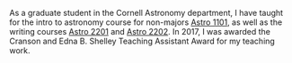 
As a graduate student in the Cornell Astronomy department, I have taught for the intro to astronomy course for non-majors [Astro 1101](https://classes.cornell.edu/browse/roster/FA18/class/ASTRO/1101), 
as well as the writing courses [Astro 2201](http://hosting.astro.cornell.edu/academics/courses/astro2201/) and [Astro 2202](http://hosting.astro.cornell.edu/academics/courses/astro2202/). In 2017, I was awarded the Cranson and Edna B. Shelley Teaching Assistant Award for my teaching work.
